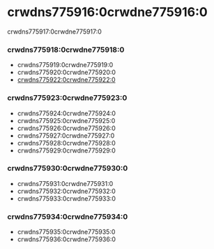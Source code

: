 # crwdns775916:0crwdne775916:0

crwdns775917:0crwdne775917:0

### crwdns775918:0crwdne775918:0

* crwdns775919:0crwdne775919:0
* crwdns775920:0crwdne775920:0
* [crwdns775922:0crwdne775922:0](crwdns775921:0crwdne775921:0)

### crwdns775923:0crwdne775923:0

* crwdns775924:0crwdne775924:0
* crwdns775925:0crwdne775925:0
* crwdns775926:0crwdne775926:0
* crwdns775927:0crwdne775927:0
* crwdns775928:0crwdne775928:0
* crwdns775929:0crwdne775929:0

### crwdns775930:0crwdne775930:0

* crwdns775931:0crwdne775931:0
* crwdns775932:0crwdne775932:0
* crwdns775933:0crwdne775933:0

### crwdns775934:0crwdne775934:0

* crwdns775935:0crwdne775935:0
* crwdns775936:0crwdne775936:0